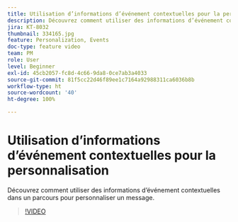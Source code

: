 ```yaml
---
title: Utilisation d’informations d’événement contextuelles pour la personnalisation
description: Découvrez comment utiliser des informations d’événement contextuelles dans un parcours pour personnaliser un message.
jira: KT-8032
thumbnail: 334165.jpg
feature: Personalization, Events
doc-type: feature video
team: PM
role: User
level: Beginner
exl-id: 45cb2057-fc8d-4c66-9da8-0ce7ab3a4033
source-git-commit: 81f5cc22d46f89ee1c7164a92988311ca6036b8b
workflow-type: ht
source-wordcount: '40'
ht-degree: 100%

---
```


# Utilisation d’informations d’événement contextuelles pour la personnalisation

Découvrez comment utiliser des informations d’événement contextuelles dans un parcours pour personnaliser un message.

>[!VIDEO](https://video.tv.adobe.com/v/334165?quality=12&learn=on)
